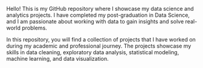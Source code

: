 


<!---
monill1/monill1 is a ✨ special ✨ repository because its `README.md` (this file) appears on your GitHub profile.
You can click the Preview link to take a look at your changes.
--->

Hello! This is my GitHub repository where I showcase my data science and analytics projects. I have completed my post-graduation in Data Science, and I am passionate about working with data to gain insights and solve real-world problems.

In this repository, you will find a collection of projects that I have worked on during my academic and professional journey. The projects showcase my skills in data cleaning, exploratory data analysis, statistical modeling, machine learning, and data visualization.
